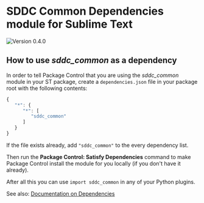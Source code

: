 # SDDC Common Dependencies module for Sublime Text

![Version 0.4.0](https://img.shields.io/badge/version-v0.4.0-blue.svg)

## How to use *sddc_common* as a dependency

In order to tell Package Control that you are using the *sddc_common* module
in your ST package, create a `dependencies.json` file in your package root
with the following contents:

```js
{
   "*": {
      "*": [
         "sddc_common"
      ]
   }
}
```

If the file exists already, add `"sddc_common"` to the every dependency list.

Then run the **Package Control: Satisfy Dependencies** command to make Package Control
install the module for you locally (if you don't have it already).

After all this you can use `import sddc_common` in any of your Python plugins.

See also:
[Documentation on Dependencies](https://packagecontrol.io/docs/dependencies)

